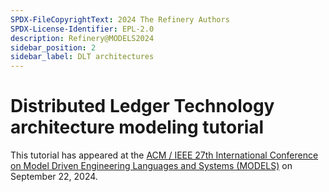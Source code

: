 ```yaml
---
SPDX-FileCopyrightText: 2024 The Refinery Authors
SPDX-License-Identifier: EPL-2.0
description: Refinery@MODELS2024
sidebar_position: 2
sidebar_label: DLT architectures
---
```


# Distributed Ledger Technology architecture modeling tutorial

This tutorial has appeared at the [ACM / IEEE 27th International Conference on Model Driven Engineering Languages and Systems (MODELS)](https://conf.researchr.org/details/models-2024/models-2024-tutorials/9/T9-Refinery-Logic-based-Partial-Modeling) on September 22, 2024.
